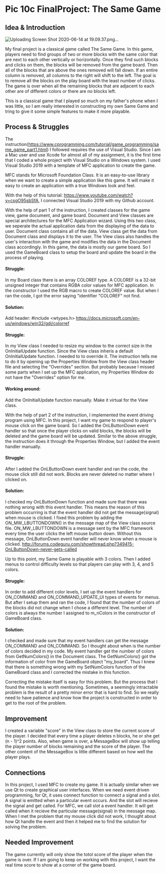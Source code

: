 # Pic 10c FinalProject: The Same Game

## Idea & Introduction
![Uploading Screen Shot 2020-06-14 at 19.09.37.png…]()

My final project is a classical game called The Same Game. In this game, players need to find groups of two or more blocks with the same color that are next to each other vertically or horizontally. Once they find such blocks and clicks on them, the 
blocks will be removed from the game board. Then all of the blocks that are above the ones removed will fall down. If an entire column is removed, all columns to the right will shift to the left. The goal is to remove all the blocks on the play board with the least number of clicks. The game is over when all the remaining blocks that are adjacent to each other are of different colors or there are no blocks left. 

This is a classical game that I played so much on my father's phone when I was little, so I am really interested in 
constructing my own Same Game and tring to give it some simple features to make it more playable.

## Process & Struggles

The instruction(https://www.cprogramming.com/tutorial/game_programming/same_game_part1.html) I followed requires the use of
Visual Studio. Since I am a Mac user and use Xcode for almost all of my assignment, it is the first time that I coded a whole 
project with Visual Studio on a Windows system. I used Visual Studio 2019 with a template of MFC application to create the
game. 

MFC stands for Microsoft Foundation Class. It is an easy-to-use library when we want to create a simple application like this game. It will make it easy to create an application with a true Windows look and feel. 

With the help of this tutorial: https://www.youtube.com/watch?v=csgO95sbSfA, I connected Visual Studio 2019 with my Github account.

With the help of part 1 of the instruction, I created classes for the game view, game document, and game board. Document and View classes are special architectures for the MFC Application wizard. Using this two class, we seperate the actual application data from the displaying of the data to user. Document class contains all of the data. View class get the data from Document class and displays it to the user. The View class also handles the user's interaction with the game and modifies the data in the Document class accordingly. In this game, the data is mostly our game board. So I used the GameBoard class to setup the board and update the board in the process of playing.

#### Struggle: 
In my Board class there is an array COLOREF type. A COLOREF is a 32-bit unsigned integer that contains RGBA color values for MFC application. In the constructor I used the RGB macro to create COLOREF value. But when I ran the code, I got the error saying "identifier "COLOREF" not find.
#### Solution: 
Add header:  #include <wtypes.h>
https://docs.microsoft.com/en-us/windows/win32/gdi/colorref

#### Struggle:
In my View class I needed to resize my window to the correct size in the OnInitialUpdate function. Since the View class inheris a default OnInitialUpdate function. I needed to to override it. The instruction tells me to do it by opening up the Properties Window from the View class header file and selecting the "Overrides" section. But probably because I missed some parts when I set up the MFC application, my Properties Window do not have the "Overrides" option for me.
#### Working around:
Add the OnInitialUpdate function manually. Make it virtual for the View class.

With the help of part 2 of the instruction, I implemented the event driving program using MFC. In this project, I want my game to respond to player's mouse click on the game board. So I added the OnLButtonDown event handler so that once the player clicks on valid blocks, the blocks will be deleted and the game board will be updated. Similar to the above struggle, the instruction does it through the Properties Window, but I added the event handler manually.

#### Struggle:
After I added the OnLButtonDown event handler and ran the code, the mouse click still did not work. Blocks are never deleted no matter where I clicked on. 
#### Solution: 
I checked my OnLButtonDown function and made sure that there was nothing wrong with this event handler. This means the reason of this problem occurring is that the event handler did not get the message(signal) when mouse is clicked. I fixed this problem by adding the ON_MW_LBUTTONDOWN() in the message map of the View class source file. ON_MW_LBUTTONDOWN is a message sent by the MFC framework every time the user clicks the left mouse button down. Without this message, OnLButtonDown event handler will never know when a mouse is clicked.
http://forums.codeguru.com/showthread.php?349415-OnLButtonDown-never-gets-called

Up to this point, my Same Game is playable with 3 colors. Then I added menus to control difficulty levels so that players can play with 3, 4, and 5 colors.

#### Struggle:
In order to add different color levels, I set up the event handlers for ON_COMMAND and ON_COMMAND_UPDATE_UI types of events for menus. But after I setup them and ran the code, I found that the number of colors of the blocks did not change when I chose a different level. The number of colors is always the number I assigned to m_nColors in the constructor of GameBoard class.
#### Solution:
I checked and made sure that my event handlers can get the message ON_COMMAND and ON_COMMAND. So I thought about when is the number of colors decided in my code. My event handler get the number of colors from GetNumColors() in the Document class. The GetNumColors() got the information of color from the GameBoard object "my_board". Thus I knew that there is something wrong with my SetNumColors function of the GameBoard class and I corrected the mistake in this function.

Correcting the mistake itself is easy for this problem. But the process that I found the mistake is worth mentioning. Sometimes, a seemingly intractable problem is the result of a pretty minor error that is hard to find. So we really need to have patience and know how the project is constructed in order to get to the root of the problem.

## Improvement

I created a variable "score" in the View class to store the current score of the player. I decided that every time a player deletes n blocks, he or she get (n - 1)^2 points. Also, when game is over, a MessageBox will show up telling the player number of blocks remaining and the score of the player. The other content of the MessageBox is little different based on how well the player plays. 

## Connections

In this project, I used MFC to create my game. It is actually similar when we use Qt to create graphical user interfaces. When we need event driven programming, for Qt, it uses connect function to connect a signal and a slot. A signal is emitted when a particular event occurs. And the slot will recieve the signal and get called. For MFC, we call slot a event handler. It will get called when it recieve the particular message(signal) in the message map. When I met the problem that my mouse click did not work, I thought about how Qt handle the event and then it helped me to find the solution for solving the problem.

## Needed Improvement

The game currently will only show the totol score of the player when the game is over. If I am going to keep on working with this project, I want the real time score to show at a corner of the game board.
